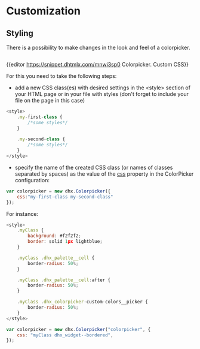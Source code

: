 Customization
==============

Styling 
-----------

There is a possibility to make changes in the look and feel of a colorpicker. 

<img style="margin: 0px 0px 0px 20px; display: block;" src="colorpicker/colorpicker_css.png" alt=""/>

{{editor    https://snippet.dhtmlx.com/mnwi3sp0	Colorpicker. Custom CSS}}

For this you need to take the following steps:

- add a new CSS class(es) with desired settings in the &lt;style&gt; section of your HTML page or in your file with styles (don't forget to include your file on the page in this case)

~~~js
<style>
	.my-first-class {
		/*some styles*/
	}
    
    .my-second-class {
		/*some styles*/
	}
</style>
~~~

- specify the name of the created CSS class (or names of classes separated by spaces) as the value of the [css](colorpicker/api/colorpicker_css_config.md) property in the ColorPicker configuration:

~~~js
var colorpicker = new dhx.Colorpicker({
    css:"my-first-class my-second-class"
});
~~~

For instance:

~~~js
<style>
	.myClass {
		background: #f2f2f2;
		border: solid 1px lightblue;
	}

	.myClass .dhx_palette__cell {
		border-radius: 50%;
	}

	.myClass .dhx_palette__cell:after {
		border-radius: 50%;
	}

	.myClass .dhx_colorpicker-custom-colors__picker {
		border-radius: 50%;
	}
</style>

var colorpicker = new dhx.Colorpicker("colorpicker", {
	css: "myClass dhx_widget--bordered",
});
~~~

